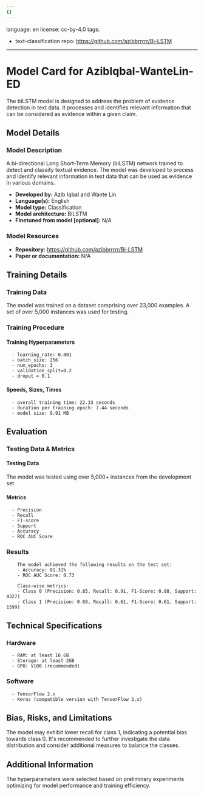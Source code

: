 ```yaml
---
{}
---
```


language: en
license: cc-by-4.0
tags:

- text-classification
  repo: https://github.com/azibbrrrrr/Bi-LSTM

---

# Model Card for AzibIqbal-WanteLin-ED

<!-- Provide a quick summary of what the model is/does. -->

The biLSTM model is designed to address the problem of evidence detection in text data. It processes and identifies relevant information that can be considered as evidence within a given claim.

## Model Details

### Model Description

<!-- Provide a longer summary of what this model is. -->

A bi-directional Long Short-Term Memory (biLSTM) network trained to detect and classify textual evidence. The model was developed to process and identify relevant information in text data that can be used as evidence in various domains.

- **Developed by:** Azib Iqbal and Wante Lin
- **Language(s):** English
- **Model type:** Classification
- **Model architecture:** BiLSTM
- **Finetuned from model [optional]:** N/A

### Model Resources

<!-- Provide links where applicable. -->

- **Repository:** https://github.com/azibbrrrrr/Bi-LSTM
- **Paper or documentation:** N/A

## Training Details

### Training Data

<!-- This is a short stub of information on the training data that was used, and documentation related to data pre-processing or additional filtering (if applicable). -->

The model was trained on a dataset comprising over 23,000 examples. A set of over 5,000 instances was used for testing.

### Training Procedure

<!-- This relates heavily to the Technical Specifications. Content here should link to that section when it is relevant to the training procedure. -->

#### Training Hyperparameters

<!-- This is a summary of the values of hyperparameters used in training the model. -->

      - learning_rate: 0.001
      - batch_size: 256
      - num_epochs: 3
      - validation_split=0.2
      - droput = 0.1

#### Speeds, Sizes, Times

<!-- This section provides information about how roughly how long it takes to train the model and the size of the resulting model. -->

      - overall training time: 22.33 seconds
      - duration per training epoch: 7.44 seconds
      - model size: 9.91 MB

## Evaluation

<!-- This section describes the evaluation protocols and provides the results. -->

### Testing Data & Metrics

#### Testing Data

<!-- This should describe any evaluation data used (e.g., the development/validation set provided). -->

The model was tested using over 5,000+ instances from the development set.

#### Metrics

<!-- These are the evaluation metrics being used. -->

      - Precision
      - Recall
      - F1-score
      - Support
      - Accuracy
      - ROC AUC Score

### Results

        The model achieved the following results on the test set:
        - Accuracy: 81.31%
        - ROC AUC Score: 0.73

        Class-wise metrics:
        - Class 0 (Precision: 0.85, Recall: 0.91, F1-Score: 0.88, Support: 4327)
        - Class 1 (Precision: 0.69, Recall: 0.61, F1-Score: 0.61, Support: 1599)

## Technical Specifications

### Hardware

      - RAM: at least 16 GB
      - Storage: at least 2GB
      - GPU: V100 (recommended)

### Software

      - TensorFlow 2.x
      - Keras (compatible version with TensorFlow 2.x)

## Bias, Risks, and Limitations

<!-- This section is meant to convey both technical and sociotechnical limitations. -->

The model may exhibit lower recall for class 1, indicating a potential bias towards class 0. It's recommended to further investigate the data distribution and consider additional measures to balance the classes.

## Additional Information

<!-- Any other information that would be useful for other people to know. -->

The hyperparameters were selected based on preliminary experiments optimizing for model performance and training efficiency.
